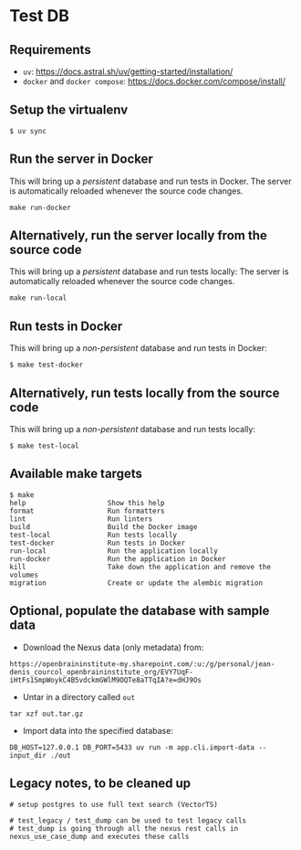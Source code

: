# Test DB

## Requirements

- `uv`: https://docs.astral.sh/uv/getting-started/installation/
- `docker` and `docker compose`: https://docs.docker.com/compose/install/


## Setup the virtualenv

```
$ uv sync
```

## Run the server in Docker

This will bring up a *persistent* database and run tests in Docker.
The server is automatically reloaded whenever the source code changes.

```
make run-docker
```

## Alternatively, run the server locally from the source code

This will bring up a *persistent* database and run tests locally:
The server is automatically reloaded whenever the source code changes.

```
make run-local
```

## Run tests in Docker

This will bring up a *non-persistent* database and run tests in Docker:

```
$ make test-docker
```

## Alternatively, run tests locally from the source code

This will bring up a *non-persistent* database and run tests locally:

```
$ make test-local
```

## Available make targets

```
$ make
help                    Show this help
format                  Run formatters
lint                    Run linters
build                   Build the Docker image
test-local              Run tests locally
test-docker             Run tests in Docker
run-local               Run the application locally
run-docker              Run the application in Docker
kill                    Take down the application and remove the volumes
migration               Create or update the alembic migration
```


## Optional, populate the database with sample data

- Download the Nexus data (only metadata) from:
```
https://openbraininstitute-my.sharepoint.com/:u:/g/personal/jean-denis_courcol_openbraininstitute_org/EVY7UqF-iHtFs1SmpWoykC4B5vdckmGWlM9OQTe8aTTqIA?e=dHJ9Os
```
- Untar in a directory called `out`
```
tar xzf out.tar.gz
```
- Import data into the specified database:
```
DB_HOST=127.0.0.1 DB_PORT=5433 uv run -m app.cli.import-data --input_dir ./out
```

## Legacy notes, to be cleaned up

```
# setup postgres to use full text search (VectorTS)

# test_legacy / test_dump can be used to test legacy calls
# test_dump is going through all the nexus rest calls in nexus_use_case_dump and executes these calls
```
